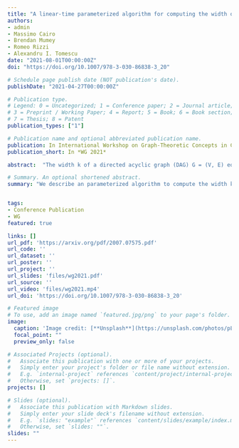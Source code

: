 ```yaml
---
title: "A linear-time parameterized algorithm for computing the width of a DAG"
authors:
- admin
- Massimo Cairo
- Brendan Mumey
- Romeo Rizzi
- Alexandru I. Tomescu
date: "2021-08-01T00:00:00Z"
doi: "https://doi.org/10.1007/978-3-030-86838-3_20"

# Schedule page publish date (NOT publication's date).
publishDate: "2021-04-27T00:00:00Z"

# Publication type.
# Legend: 0 = Uncategorized; 1 = Conference paper; 2 = Journal article;
# 3 = Preprint / Working Paper; 4 = Report; 5 = Book; 6 = Book section;
# 7 = Thesis; 8 = Patent
publication_types: ["1"]

# Publication name and optional abbreviated publication name.
publication: In International Workshop on Graph-Theoretic Concepts in Computer Science, *WG 2021*
publication_short: In *WG 2021*

abstract:  "The width k of a directed acyclic graph (DAG) G = (V, E) equals the largest number of pair-wise non-reachable vertices. Computing the width dates back to Dilworth's and Fulkerson's results in the 1950s, and is doable in quadratic time in the worst case. Since k can be small in practical applications, research has also studied algorithms whose complexity is parameterized on k. Despite these efforts, it is still open whether there exists a linear-time O(f(k)(|E| + |V|)) parameterized algorithm computing the width. We answer this question affirmatively by presenting an O(k2^k|E| + k^24^k|V|)-time algorithm, based on a new notion of frontier antichains. As we process the vertices in a topological order, all the frontier antichains can be maintained with the help of several combinatorial properties, paying only f(k) along the way. The fact that the width can be computed by a single f(k)-sweep of the DAG is a new surprising insight into this classical problem. Our algorithm also allows deciding whether the DAG has width at most w in time O(f(min(w,k))(|E|+|V|))."

# Summary. An optional shortened abstract.
summary: "We describe an parameterized algorithm to compute the width k of a DAG in time O(k2^k|E| + k^24^k|V|)."


tags:
- Conference Publication
- WG
featured: true

links: []
url_pdf: 'https://arxiv.org/pdf/2007.07575.pdf'
url_code: ''
url_dataset: ''
url_poster: ''
url_project: ''
url_slides: 'files/wg2021.pdf'
url_source: ''
url_video: 'files/wg2021.mp4'
url_doi: 'https://doi.org/10.1007/978-3-030-86838-3_20'

# Featured image
# To use, add an image named `featured.jpg/png` to your page's folder.
image:
  caption: 'Image credit: [**Unsplash**](https://unsplash.com/photos/pLCdAaMFLTE)'
  focal_point: ""
  preview_only: false

# Associated Projects (optional).
#   Associate this publication with one or more of your projects.
#   Simply enter your project's folder or file name without extension.
#   E.g. `internal-project` references `content/project/internal-project/index.md`.
#   Otherwise, set `projects: []`.
projects: []

# Slides (optional).
#   Associate this publication with Markdown slides.
#   Simply enter your slide deck's filename without extension.
#   E.g. `slides: "example"` references `content/slides/example/index.md`.
#   Otherwise, set `slides: ""`.
slides: ""
---
```

